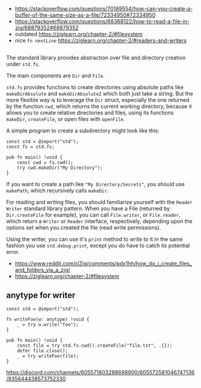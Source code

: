 - https://stackoverflow.com/questions/70189554/how-can-you-create-a-buffer-of-the-same-size-as-a-file/72334950#72334950
- https://stackoverflow.com/questions/68368122/how-to-read-a-file-in-zig/68879352#68879352
- outdated https://ziglearn.org/chapter-2/#filesystem
- nice `fn nextLine` https://ziglearn.org/chapter-2/#readers-and-writers

##

The standard library provides abstraction over file and directory creation under `std.fs`.

The main components are `Dir` and `File`.

`std.fs` provides functions to create directories using absolute paths like `makeDirAbsolute` and `makeDirAbsoluteZ` which both just take a string. But the more flexible way is to leverage the `Dir` struct, especially the one returned by the function `cwd`, which returns the current working directory, because it allows you to create relative directories and files, using its functions `makeDir`, `createFile`, or open files with `openFile`.

A simple program to create a subdirectory might look like this:

```zig
const std = @import("std");
const fs = std.fs;

pub fn main() !void {
    const cwd = fs.cwd();
    try cwd.makeDir("My Directory");
}
```

If you want to create a path like `"My Directory/Secrets"`, you should use `makePath`, which recursively calls `makeDir`.

For reading and writing files, you should familiarize yourself with the `Reader` `Writer` standard library pattern. When you have a File (returned by `Dir.createFile` for example), you can call `File.writer`, or `File.reader`, which return a `Writer` or `Reader` interface, respectively, depending upon the options set when you created the file (read write permissions).

Using the writer, you can use it's `print` method to write to it in the same fashion you use `std.debug.print`, except you do have to catch its potential error.

- https://www.reddit.com/r/Zig/comments/pdx1hh/how_do_i_create_files_and_folders_via_a_zig/
- https://ziglearn.org/chapter-2/#filesystem

## anytype for writer

```zig
const std = @import("std");

fn writeFoo(w: anytype) !void {
    _ = try w.write("foo");
}

pub fn main() !void {
    const file = try std.fs.cwd().createFile("file.txt", .{});
    defer file.close();
    _ = try writeFoo(file);
}
```

https://discord.com/channels/605571803288698900/605572581046747136/935644438573752330
